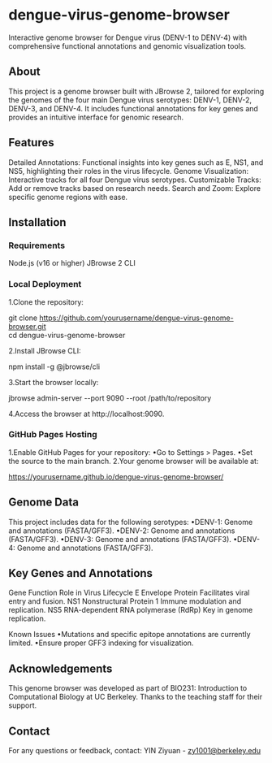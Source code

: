 # dengue-virus-genome-browser
Interactive genome browser for Dengue virus (DENV-1 to DENV-4) with comprehensive functional annotations and genomic visualization tools.

## About

This project is a genome browser built with JBrowse 2, tailored for exploring the genomes of the four main Dengue virus serotypes: DENV-1, DENV-2, DENV-3, and DENV-4. It includes functional annotations for key genes and provides an intuitive interface for genomic research.

## Features
Detailed Annotations: Functional insights into key genes such as E, NS1, and NS5, highlighting their roles in the virus lifecycle.
Genome Visualization: Interactive tracks for all four Dengue virus serotypes.
Customizable Tracks: Add or remove tracks based on research needs.
Search and Zoom: Explore specific genome regions with ease.

## Installation

### Requirements
Node.js (v16 or higher)
JBrowse 2 CLI

### Local Deployment
1.Clone the repository:

  git clone https://github.com/yourusername/dengue-virus-genome-browser.git  
  cd dengue-virus-genome-browser  


2.Install JBrowse CLI:

  npm install -g @jbrowse/cli  


3.Start the browser locally:

  jbrowse admin-server --port 9090 --root /path/to/repository  


4.Access the browser at http://localhost:9090.

### GitHub Pages Hosting
1.Enable GitHub Pages for your repository:
•Go to Settings > Pages.
•Set the source to the main branch.
2.Your genome browser will be available at:

  https://yourusername.github.io/dengue-virus-genome-browser/



## Genome Data

This project includes data for the following serotypes:
•DENV-1: Genome and annotations (FASTA/GFF3).
•DENV-2: Genome and annotations (FASTA/GFF3).
•DENV-3: Genome and annotations (FASTA/GFF3).
•DENV-4: Genome and annotations (FASTA/GFF3).

## Key Genes and Annotations

Gene	Function	Role in Virus Lifecycle
E	Envelope Protein	Facilitates viral entry and fusion.
NS1	Nonstructural Protein 1	Immune modulation and replication.
NS5	RNA-dependent RNA polymerase (RdRp)	Key in genome replication.

Known Issues
•Mutations and specific epitope annotations are currently limited.
•Ensure proper GFF3 indexing for visualization.

## Acknowledgements

This genome browser was developed as part of BIO231: Introduction to Computational Biology at UC Berkeley. Thanks to the teaching staff for their support.


## Contact

For any questions or feedback, contact:
YIN Ziyuan - zy1001@berkeley.edu
